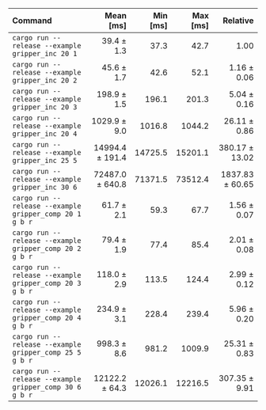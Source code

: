 | Command | Mean [ms] | Min [ms] | Max [ms] | Relative |
|:---|---:|---:|---:|---:|
| `cargo run --release --example gripper_inc 20 1` | 39.4 ± 1.3 | 37.3 | 42.7 | 1.00 |
| `cargo run --release --example gripper_inc 20 2` | 45.6 ± 1.7 | 42.6 | 52.1 | 1.16 ± 0.06 |
| `cargo run --release --example gripper_inc 20 3` | 198.9 ± 1.5 | 196.1 | 201.3 | 5.04 ± 0.16 |
| `cargo run --release --example gripper_inc 20 4` | 1029.9 ± 9.0 | 1016.8 | 1044.2 | 26.11 ± 0.86 |
| `cargo run --release --example gripper_inc 25 5` | 14994.4 ± 191.4 | 14725.5 | 15201.1 | 380.17 ± 13.02 |
| `cargo run --release --example gripper_inc 30 6` | 72487.0 ± 640.8 | 71371.5 | 73512.4 | 1837.83 ± 60.65 |
| `cargo run --release --example gripper_comp 20 1 g b r` | 61.7 ± 2.1 | 59.3 | 67.7 | 1.56 ± 0.07 |
| `cargo run --release --example gripper_comp 20 2 g b r` | 79.4 ± 1.9 | 77.4 | 85.4 | 2.01 ± 0.08 |
| `cargo run --release --example gripper_comp 20 3 g b r` | 118.0 ± 2.9 | 113.5 | 124.4 | 2.99 ± 0.12 |
| `cargo run --release --example gripper_comp 20 4 g b r` | 234.9 ± 3.1 | 228.4 | 239.4 | 5.96 ± 0.20 |
| `cargo run --release --example gripper_comp 25 5 g b r` | 998.3 ± 8.6 | 981.2 | 1009.9 | 25.31 ± 0.83 |
| `cargo run --release --example gripper_comp 30 6 g b r` | 12122.2 ± 64.3 | 12026.1 | 12216.5 | 307.35 ± 9.91 |

